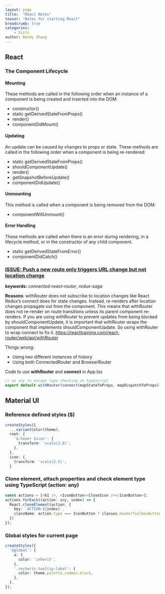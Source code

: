 ```yaml
---
layout: page
title:  "React Notes"
teaser: "Notes for starting React"
breadcrumb: true
categories:
    - Gists
author: Bendy Zhang
---
```


## React 

### The Component Lifecycle

#### Mounting
These methods are called in the following order when an instance of a component is being created and inserted into the DOM:

- constructor()
- static getDerivedStateFromProps()
- render()
- componentDidMount()

#### Updating
An update can be caused by changes to props or state. These methods are called in the following order when a component is being re-rendered:

- static getDerivedStateFromProps()
- shouldComponentUpdate()
- render()
- getSnapshotBeforeUpdate()
- componentDidUpdate()

#### Unmounting
This method is called when a component is being removed from the DOM:

- componentWillUnmount()


#### Error Handling
These methods are called when there is an error during rendering, in a lifecycle method, or in the constructor of any child component.

- static getDerivedStateFromError()
- componentDidCatch()


### [ISSUE: Push a new route only triggers URL change but not location change](https://github.com/supasate/connected-react-router/issues/159#issuecomment-433861157)

**keywords:** *connected-react-router*, *redux-saga*

**Reasons**: withRouter does not subscribe to location changes like React Redux’s connect does for state changes. Instead, re-renders after location changes propagate out from the <Router> component. This means that withRouter does not re-render on route transitions unless its parent component re-renders. If you are using withRouter to prevent updates from being blocked by shouldComponentUpdate, it is important that withRouter wraps the component that implements shouldComponentUpdate. So using withRouter to wrap connect to fix it. https://reacttraining.com/react-router/web/api/withRouter

Things wrong:

- Using two different instances of history  
- Using both ConnectedRouter and BrowserRouter

Code to use **withRouter** and **connect** in App.tsx

```typescript
// as any to escape type checking in typescript 
export default withRouter(connect(mapStateToProps, mapDispatchToProps)(withStyles(styles)(AppComponent)) as any);
```

## Material UI

### Reference defined styles (**$**)

```typescript
createStyles({
  ...variantColor(theme),
  root: {
    '&:hover $icon': {
      transform: 'scale(2.8)',
    },
  },
  icon: {
    transform: 'scale(2.5)',
  }
```

### Clone element, attach properties and check element type using TypeScript (**action: any**)

```typescript
const actions = [<h1 />, <IconButton><CloseIcon /></IconButton>];
actions.forEach((action: any, index) => {
  React.cloneElement(action, {
    key: `ACTION-${index}`,
    className: action.type === IconButton ? classes.headerToolboxButton : ''
  })
});
```

### Global styles for current page

```typescript
createStyles({
  '@global': {
    a: {
      color: 'inherit',
    },
    '.recharts-tooltip-label': {
      color: theme.palette.common.black,
    },
  },
});
```

